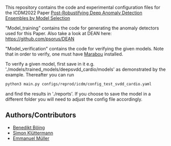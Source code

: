 This repository contains the code and experimental configuration files for the ICDM2022 Paper [Post-Robustifying Deep Anomaly Detection Ensembles by Model Selection](https://ls9-www.cs.tu-dortmund.de/publications/ICDM2022.pdf)

"Model_training" contains the code for generating the anomaly detectors used for this Paper.
Also take a look at DEAN here: https://github.com/psorus/DEAN

"Model_verification" contains the code for verifying the given models.
Note that in order to verify, one must have [Marabou](https://github.com/NeuralNetworkVerification/Marabou) installed.

To verify a given model, first save in it e.g. './models/trained_models/deepsvdd_cardio/models' as demonstrated by the example. Thereafter you can run 
```bash
python3 main.py configs/reprod/icdm/config_test_svdd_cardio.yaml
```
and find the results in './reports'. If you choose to save the model in a different folder you will need to adjust the config file accordingly.

## Authors/Contributors
* [Benedikt Böing](https://github.com/bboeing)
* [Simon Klüttermann](https://github.com/psorus)
* [Emmanuel Müller](https://github.com/emmanuel-mueller)
